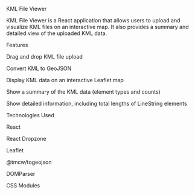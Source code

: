 KML File Viewer

KML File Viewer is a React application that allows users to upload and visualize KML files on an interactive map. It also provides a summary and detailed view of the uploaded KML data.

Features

Drag and drop KML file upload

Convert KML to GeoJSON

Display KML data on an interactive Leaflet map

Show a summary of the KML data (element types and counts)

Show detailed information, including total lengths of LineString elements

Technologies Used

React

React Dropzone

Leaflet

@tmcw/togeojson

DOMParser

CSS Modules
